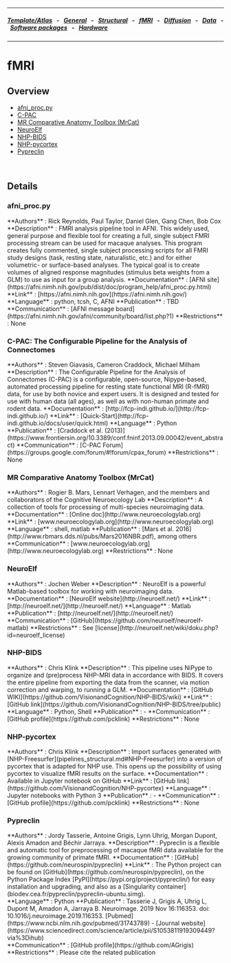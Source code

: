 
---

##### [Template/Atlas](templates_and_atlases.md) &nbsp;  - &nbsp;  [General](pipelines_general.md) &nbsp;  - &nbsp;  [Structural](pipelines_structural.md) &nbsp;  - &nbsp;  [fMRI](pipelines_fmri.md) &nbsp;  - &nbsp;  [Diffusion](pipelines_diffusion.md) &nbsp;  - &nbsp;  [Data](data_sharing.md) &nbsp;  - &nbsp; [Software packages](software_packages.md)  &nbsp;  - &nbsp; [Hardware](hardware.md)          
---    

# fMRI

## Overview
- [afni_proc.py](pipelines_fmri.md#afni_procpy)       
- [C-PAC](pipelines_fmri.md#c-pac-the-configurable-pipeline-for-the-analysis-of-connectomes) 
- [MR Comparative Anatomy Toolbox (MrCat)](pipelines_fmri.md#mr-comparative-anatomy-toolbox-mrcat)
- [NeuroElf](pipelines_fmri.md#neuroelf) 
- [NHP-BIDS](pipelines_fmri.md#nhp-bids) 
- [NHP-pycortex](pipelines_fmri.md#nhp-pycortex) 
- [Pypreclin](pipelines_fmri.md#pypreclin) 

<br>

## Details

### afni_proc.py     
<div class="rw-ui-container" data-title="afni_proc.py rating"></div>     
**Authors**         : Rick Reynolds, Paul Taylor, Daniel Glen, Gang Chen, Bob Cox 	             
**Description**     : FMRI analysis pipeline tool in AFNI.  This widely used, general purpose and flexible tool for creating a full, single subject FMRI processing stream can be used for macaque analyses. This program creates fully commented, single subject processing scripts for all FMRI study designs (task, resting state, naturalistic, etc.) and for either volumetric- or surface-based analyses. The typical goal is to create volumes of aligned response magnitudes (stimulus beta weights from a GLM) to use as input for a group analysis.        
**Documentation**   : [AFNI site](https://afni.nimh.nih.gov/pub/dist/doc/program_help/afni_proc.py.html)     
**Link**            : [https://afni.nimh.nih.gov](https://afni.nimh.nih.gov/)    
**Language**        : python, tcsh, C, AFNI                                                       
**Publication**     : TBD        
**Communication**   : [AFNI message board](https://afni.nimh.nih.gov/afni/community/board/list.php?1)               
**Restrictions**    : None 


### C-PAC: The Configurable Pipeline for the Analysis of Connectomes    
<div class="rw-ui-container" data-title="C-PAC rating"></div>    
**Authors**         : Steven Giavasis, Cameron Craddock, Michael Milham                                                               
**Description**     : The Configurable Pipeline for the Analysis of Connectomes (C-PAC) is a configurable, open-source, Nipype-based, automated processing pipeline for resting state functional MRI (R-fMRI) data, for use by both novice and expert users. It is designed and tested for use with human data (all ages), as well as with non-human primate and rodent data.                   
**Documentation**   : [http://fcp-indi.github.io/](http://fcp-indi.github.io/)                                      
**Link**            : [Quick-Start](http://fcp-indi.github.io/docs/user/quick.html)               
**Language**        : Python                                                  
**Publication**     : [Craddock et al. (2013)](https://www.frontiersin.org/10.3389/conf.fninf.2013.09.00042/event_abstract)         
**Communication**   : [C-PAC Forum](https://groups.google.com/forum/#!forum/cpax_forum)                                             
**Restrictions**    : None       

### MR Comparative Anatomy Toolbox (MrCat)       
<div class="rw-ui-container" data-title="MrCat rating"></div>    
**Authors**         : Rogier B. Mars, Lennart Verhagen, and the members and collaborators of the Cognitive Neuroecology Lab	             
**Description**     : A collection of tools for processing of multi-species neuroimaging data.                               
**Documentation**   : [Online doc](http://www.neuroecologylab.org)     
**Link**            : [www.neuroecologylab.org](http://www.neuroecologylab.org)    
**Language**        : shell, matlab                                                                                  
**Publication**     : [Mars et al. 2016](http://www.rbmars.dds.nl/pubs/Mars2016NBR.pdf), among others                        
**Communication**   : [www.neuroecologylab.org](http://www.neuroecologylab.org)                                           
**Restrictions**    : None  

### NeuroElf    
<div class="rw-ui-container" data-title="NeuroElf rating"></div>    
**Authors**         : Jochen Weber                                                                             
**Description**     : NeuroElf is a powerful Matlab-based toolbox for working with neuroimaging data.                  
**Documentation**   : [NeuroElf website](http://neuroelf.net/)                                     
**Link**            : [http://neuroelf.net/](http://neuroelf.net/)         
**Language**        : Matlab                                                  
**Publication**     : [http://neuroelf.net/](http://neuroelf.net/)                                                                                        
**Communication**   : [GitHub](https://github.com/neuroelf/neuroelf-matlab)                                            
**Restrictions**    : See [license](http://neuroelf.net/wiki/doku.php?id=neuroelf_license)    


### NHP-BIDS     
<div class="rw-ui-container" data-title="NHP-BIDS rating"></div>     
**Authors**         : Chris Klink                                                                             
**Description**     : This pipeline uses NiPype to organize and (pre)process NHP-MRI data in accordance with BIDS. It covers the entire pipeline from exporting the data from the scanner, via motion correction and warping, to running a GLM.              
**Documentation**   : [GitHub WIKI](https://github.com/VisionandCognition/NHP-BIDS/wiki)                                                 
**Link**            : [GitHub link](https://github.com/VisionandCognition/NHP-BIDS/tree/public)         
**Language**        : Python, Shell                                                       
**Publication**     : -                                                                                       
**Communication**   : [GitHub profile](https://github.com/pcklink)                                            
**Restrictions**    : None                                                                                      

### NHP-pycortex     
<div class="rw-ui-container" data-title="NHP-pycortex rating"></div>     
**Authors**         : Chris Klink                                                                             
**Description**     : Import surfaces generated with [NHP-Freesurfer](pipelines_structural.md#NHP-Freesurfer) into a version of pycortex that is adapted for NHP use. This opens up the possibility of using pycortex to visualize fMRI results on the surface.                     
**Documentation**   : Available in Jupyter notebook on GitHub                                                 
**Link**            : [GitHub link](https://github.com/VisionandCognition/NHP-pycortex)         
**Language**        : Jupyter notebooks with Python 3                                                       
**Publication**     : -                                                                                       
**Communication**   : [GitHub profile](https://github.com/pcklink)                                            
**Restrictions**    : None  

### Pypreclin    
<div class="rw-ui-container" data-title="Pypreclin rating"></div>    
**Authors**         : Jordy Tasserie, Antoine Grigis, Lynn Uhrig, Morgan Dupont, Alexis Amadon and Béchir Jarraya.                 
**Description**     : Pypreclin is a flexible and automatic tool for preprocessing of macaque fMRI data available for the growing community of primate fMRI.                                   
**Documentation**   : [GitHub](https://github.com/neurospin/pypreclin)      
**Link**            : The Python project can be found on [GitHub](https://github.com/neurospin/pypreclin), on the Python Package Index [PyPI](https://pypi.org/project/pypreclin/) for easy installation and upgrading, and also as a [Singularity container](biodev.cea.fr/pypreclin/pypreclin-ubuntu.simg).   <br> 
**Language**        : Python           
**Publication**     : Tasserie J, Grigis A, Uhrig L, Dupont M, Amadon A, Jarraya B. Neuroimage. 2019 Nov 16:116353. doi: 10.1016/j.neuroimage.2019.116353. [Pubmed](https://www.ncbi.nlm.nih.gov/pubmed/31743789) - [Journal website](https://www.sciencedirect.com/science/article/pii/S1053811919309449?via%3Dihub)  <br>
**Communication**   : [GitHub profile](https://github.com/AGrigis)         
**Restrictions**    : Please cite the related publication   




[//]: # (This script is necessary to render the rating widgets)
[//]: # (Use this code to insert a widget)
[//]: # (<div class="rw-ui-container" data-title="test rating"></div>)

<script type="text/javascript">(function(d, t, e, m){
    // Async Rating-Widget initialization.
    window.RW_Async_Init = function(){
        RW.init({
            huid: "461543",
            uid: "08f35e7d11687ef3ae7b3e7c219b6114",
            source: "website",
            options: {
                "advanced": {
                    "layout": {
                        "lineHeight": "12px"
                    },
                    "nero": {
                        "showDislike": false
                    },
                    "text": {
                        "rateThis": "Like this resource"
                    }
                },
                "type": "nero",
                "style": "check",
                "isDummy": false,
                "showTooltip": false,
            } 
        });
        RW.render();
    };
        // Append Rating-Widget JavaScript library.
    var rw, s = d.getElementsByTagName(e)[0], id = "rw-js",
        l = d.location, ck = "Y" + t.getFullYear() + 
        "M" + t.getMonth() + "D" + t.getDate(), p = l.protocol,
        f = ((l.search.indexOf("DBG=") > -1) ? "" : ".min"),
        a = ("https:" == p ? "secure." + m + "js/" : "js." + m);
    if (d.getElementById(id)) return;              
    rw = d.createElement(e);
    rw.id = id; rw.async = true; rw.type = "text/javascript";
    rw.src = p + "//" + a + "external" + f + ".js?ck=" + ck;
    s.parentNode.insertBefore(rw, s);
    }(document, new Date(), "script", "rating-widget.com/"));
</script>
